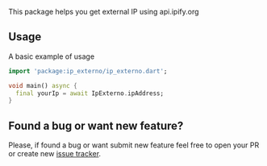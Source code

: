 This package helps you get external IP using api.ipify.org 

## Usage

A basic example of usage

```dart
import 'package:ip_externo/ip_externo.dart';

void main() async {
  final yourIp = await IpExterno.ipAddress;
}
```
    
## Found a bug or want new feature?

Please, if found a bug or want submit new feature feel free to open your PR or create new [issue tracker][tracker].

[tracker]: https://github.com/mateuspenha/ip_externo/issues